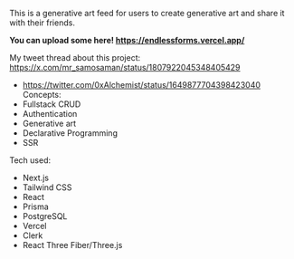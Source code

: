 This is a generative art feed for users to create generative art and share it with their friends.

**You can upload some here! https://endlessforms.vercel.app/**

My tweet thread about this project: https://x.com/mr_samosaman/status/1807922045348405429

- https://twitter.com/0xAlchemist/status/1649877704398423040
Concepts:
- Fullstack CRUD
- Authentication
- Generative art
- Declarative Programming
- SSR


Tech used:
- Next.js
- Tailwind CSS
- React
- Prisma
- PostgreSQL
- Vercel
- Clerk
- React Three Fiber/Three.js
